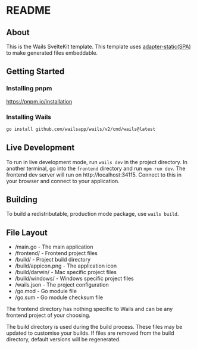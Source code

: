 # README

## About

This is the Wails SvelteKit template.
This template uses [adapter-static(SPA)](https://github.com/sveltejs/kit/tree/master/packages/adapter-static#spa-mode) to make generated files embeddable.

## Getting Started

### Installing pnpm

https://pnpm.io/installation

### Installing Wails

```sh
go install github.com/wailsapp/wails/v2/cmd/wails@latest
```

## Live Development

To run in live development mode, run `wails dev` in the project directory. In another terminal, go into the `frontend`
directory and run `npm run dev`. The frontend dev server will run on http://localhost:34115. Connect to this in your
browser and connect to your application.

## Building

To build a redistributable, production mode package, use `wails build`.

## File Layout
* /main.go - The main application
* /frontend/ - Frontend project files
* /build/ - Project build directory
* /build/appicon.png - The application icon
* /build/darwin/ - Mac specific project files
* /build/windows/ - Windows specific project files
* /wails.json - The project configuration
* /go.mod - Go module file
* /go.sum - Go module checksum file

The frontend directory has nothing specific to Wails and can be any frontend project of your choosing.

The build directory is used during the build process. These files may be updated to customise your builds. If files are removed from the build directory, default versions will be regenerated.

